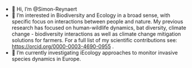 - 👋 Hi, I’m @Simon-Reynaert
- 👀 I’m interested in Biodiversity and Ecology in a broad sense, with specific focus on interactions between people and nature. My previous research has focused on human-wildlife dynamics, bat diversity, climate change - biodiversity interactions as well as climate change mitigation solutions for farmers. For a full list of my scientific contributions see: https://orcid.org/0000-0003-4690-0955 .
- 🌱 I’m currently investigating iEcology approaches to monitor invasive species dynamics in Europe.

<!---
Simon-Reynaert/Simon-Reynaert is a ✨ special ✨ repository because its `README.md` (this file) appears on your GitHub profile.
You can click the Preview link to take a look at your changes.
--->
